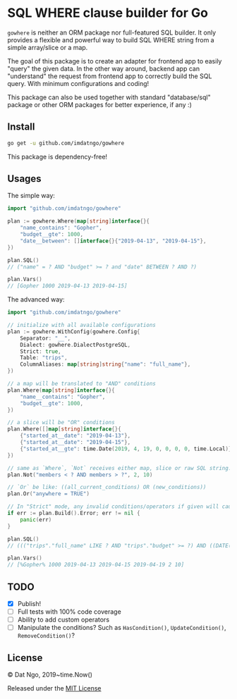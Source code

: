 # SQL WHERE clause builder for Go #

`gowhere` is neither an ORM package nor full-featured SQL builder. It only provides a flexible and powerful way to build SQL WHERE string from a simple array/slice or a map.

The goal of this package is to create an adapter for frontend app to easily "query" the given data. In the other way around, backend app can "understand" the request from frontend app to correctly build the SQL query. With minimum configurations and coding!

This package can also be used together with standard "database/sql" package or other ORM packages for better experience, if any :)

## Install ##

```bash
go get -u github.com/imdatngo/gowhere
```

This package is dependency-free!

## Usages ##

The simple way:

```go
import "github.com/imdatngo/gowhere"

plan := gowhere.Where(map[string]interface{}{
    "name_contains": "Gopher",
    "budget__gte": 1000,
    "date__between": []interface{}{"2019-04-13", "2019-04-15"},
})

plan.SQL()
// ("name" = ? AND "budget" >= ? and "date" BETWEEN ? AND ?)

plan.Vars()
// [Gopher 1000 2019-04-13 2019-04-15]
```

The advanced way:

```go
import "github.com/imdatngo/gowhere"

// initialize with all available configurations
plan := gowhere.WithConfig(gowhere.Config{
    Separator: "__",
    Dialect: gowhere.DialectPostgreSQL,
    Strict: true,
    Table: "trips",
    ColumnAliases: map[string]string{"name": "full_name"},
})

// a map will be translated to "AND" conditions
plan.Where(map[string]interface{}{
    "name__contains": "Gopher",
    "budget__gte": 1000,
})

// a slice will be "OR" conditions
plan.Where([]map[string]interface{}{
    {"started_at__date": "2019-04-13"},
    {"started_at__date": "2019-04-15"},
    {"started_at__gte": time.Date(2019, 4, 19, 0, 0, 0, 0, time.Local)},
})

// same as `Where`, `Not` receives either map, slice or raw SQL string. Then it simply wraps the conditions with "NOT" keyword
plan.Not("members < ? AND members > ?", 2, 10)

// `Or` be like: ((all_current_conditions) OR (new_conditions))
plan.Or("anywhere = TRUE")

// In "Strict" mode, any invalid conditions/operators if given will cause `InvalidCond` error. Not to mention the not-tested runtime errors :)
if err := plan.Build().Error; err != nil {
    panic(err)
}

plan.SQL()
// ((("trips"."full_name" LIKE ? AND "trips"."budget" >= ?) AND ((DATE("trips"."started_at") = ?) OR (DATE("trips"."started_at") = ?) OR ("trips"."started_at" >= ?)) AND NOT (members < ? AND members > ?)) OR (anywhere = TRUE))

plan.Vars()
// [%Gopher% 1000 2019-04-13 2019-04-15 2019-04-19 2 10]
```

## TODO ##

- [x] Publish!
- [ ] Full tests with 100% code coverage
- [ ] Ability to add custom operators
- [ ] Manipulate the conditions? Such as `HasCondition()`, `UpdateCondition()`, `RemoveCondition()`?

## License ##

© Dat Ngo, 2019~time.Now()

Released under the [MIT License](./LICENSE)
